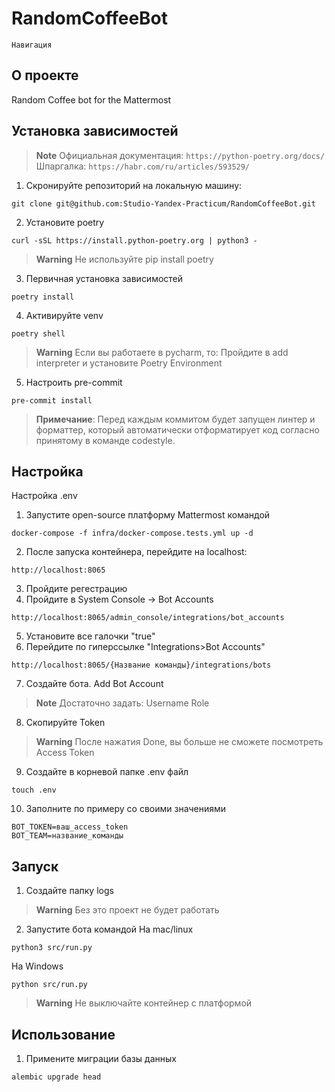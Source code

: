 # RandomCoffeeBot
```
Навигация
```
## О проекте
Random Coffee bot for the Mattermost
## Установка зависимостей
> **Note**
> Официальная документация: ```https://python-poetry.org/docs/```
> Шпаргалка: ```https://habr.com/ru/articles/593529/```

1. Скронируйте репозиторий на локальную машину:
```
git clone git@github.com:Studio-Yandex-Practicum/RandomCoffeeBot.git
```

2. Установите poetry
```
curl -sSL https://install.python-poetry.org | python3 -
```
> **Warning**
> Не используйте pip install poetry

3. Первичная установка зависимостей
```
poetry install
```
4. Активируйте venv
```
poetry shell
```
> **Warning**
> Если вы работаете в pycharm, то:
> Пройдите в add interpreter и установите Poetry Environment

5. Настроить pre-commit
```
pre-commit install
```
> **Примечание**:
  > Перед каждым коммитом будет запущен линтер и форматтер,
  > который автоматически отформатирует код
  > согласно принятому в команде codestyle.

## Настройка
Настройка .env
1. Запустите open-source платформу Mattermost командой
```
docker-compose -f infra/docker-compose.tests.yml up -d
```
2. После запуска контейнера, перейдите на localhost:
```
http://localhost:8065
```
3. Пройдите регестрацию
4. Пройдите в System Console -> Bot Accounts
```
http://localhost:8065/admin_console/integrations/bot_accounts
```
5. Установите все галочки "true"
6. Перейдите по гиперссылке "Integrations>Bot Accounts"
```
http://localhost:8065/{Название команды}/integrations/bots
```
7. Создайте бота. Add Bot Account
> **Note**
> Достаточно задать:
> Username
> Role
8. Скопируйте Token
> **Warning**
> После нажатия Done, вы больше не сможете посмотреть Access Token
9. Создайте в корневой папке .env файл
```
touch .env
```
10. Заполните по примеру со своими значениями
```
BOT_TOKEN=ваш_access_token
BOT_TEAM=название_команды
```
## Запуск
1. Создайте папку logs
> **Warning**
> Без это проект не будет работать
2. Запустите бота командой
На mac/linux
```
python3 src/run.py
```
На Windows
```
python src/run.py
```
> **Warning**
> Не выключайте контейнер с платформой
## Использование
1. Примените миграции базы данных
```
alembic upgrade head
```
